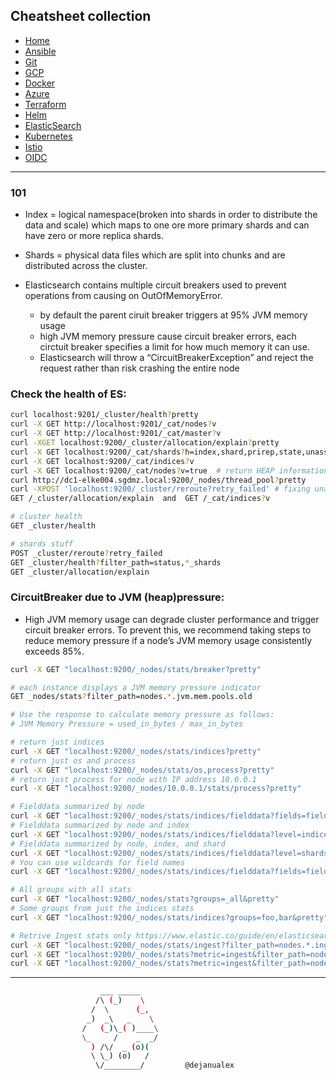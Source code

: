 ## Cheatsheet collection

* [Home](index.md)
* [Ansible](ansible.md)
* [Git](git.md)
* [GCP](gcp.md)
* [Docker](docker.md)
* [Azure](azure.md)
* [Terraform](terraform.md)
* [Helm](helm.md)
* <ins>[ElasticSearch](elastic.md)<ins>
* [Kubernetes](k8s.md)
* [Istio](istio.md)
* [OIDC](openID.md)

---

### 101

* Index = logical namespace(broken into shards in order to distribute the data and scale) which maps to one ore more primary shards and can have zero or more replica shards.

* Shards = physical data files which are split into chunks and are distributed across the cluster.

* Elasticsearch contains multiple circuit breakers used to prevent operations from causing on OutOfMemoryError.

  - by default the parent ciruit breaker triggers at 95% JVM memory usage
  - high JVM memory pressure cause circuit breaker errors, each circtuit breaker specifies a limit for how much memory it can use.
  - Elasticsearch will throw a  “CircuitBreakerException” and reject the request rather than risk crashing the entire node

### Check the health of ES:
```bash
curl localhost:9201/_cluster/health?pretty
curl -X GET http://localhost:9201/_cat/nodes?v
curl -X GET http://localhost:9201/_cat/master?v
curl -XGET localhost:9200/_cluster/allocation/explain?pretty
curl -X GET localhost:9200/_cat/shards?h=index,shard,prirep,state,unassigned.reason
curl -X GET localhost:9200/_cat/indices?v
curl -X GET localhost:9200/_cat/nodes?v=true  # return HEAP information
curl http://dc1-elke004.sgdmz.local:9200/_nodes/thread_pool?pretty
curl -XPOST 'localhost:9200/_cluster/reroute?retry_failed' # fixing unassigned shards
GET /_cluster/allocation/explain  and  GET /_cat/indices?v 

# cluster health
GET _cluster/health

# shards stuff
POST _cluster/reroute?retry_failed
GET _cluster/health?filter_path=status,*_shards
GET _cluster/allocation/explain
```



### CircuitBreaker due to JVM (heap)pressure:

* High JVM memory usage can degrade cluster performance and trigger circuit breaker errors. To prevent this, we recommend taking steps to reduce memory pressure if a node’s JVM memory usage consistently exceeds 85%.

```bash
curl -X GET "localhost:9200/_nodes/stats/breaker?pretty"

# each instance displays a JVM memory pressure indicator
GET _nodes/stats?filter_path=nodes.*.jvm.mem.pools.old

# Use the response to calculate memory pressure as follows:
# JVM Memory Pressure = used_in_bytes / max_in_bytes


```


```bash
# return just indices
curl -X GET "localhost:9200/_nodes/stats/indices?pretty"
# return just os and process
curl -X GET "localhost:9200/_nodes/stats/os,process?pretty"
# return just process for node with IP address 10.0.0.1
curl -X GET "localhost:9200/_nodes/10.0.0.1/stats/process?pretty"

# Fielddata summarized by node
curl -X GET "localhost:9200/_nodes/stats/indices/fielddata?fields=field1,field2&pretty"
# Fielddata summarized by node and index
curl -X GET "localhost:9200/_nodes/stats/indices/fielddata?level=indices&fields=field1,field2&pretty"
# Fielddata summarized by node, index, and shard
curl -X GET "localhost:9200/_nodes/stats/indices/fielddata?level=shards&fields=field1,field2&pretty"
# You can use wildcards for field names
curl -X GET "localhost:9200/_nodes/stats/indices/fielddata?fields=field*&pretty"

# All groups with all stats
curl -X GET "localhost:9200/_nodes/stats?groups=_all&pretty"
# Some groups from just the indices stats
curl -X GET "localhost:9200/_nodes/stats/indices?groups=foo,bar&pretty"

# Retrive Ingest stats only https://www.elastic.co/guide/en/elasticsearch/reference/current/cluster-nodes-stats.html#cluster-nodes-stats-ingest-ex
curl -X GET "localhost:9200/_nodes/stats/ingest?filter_path=nodes.*.ingest&pretty"
curl -X GET "localhost:9200/_nodes/stats?metric=ingest&filter_path=nodes.*.ingest&pretty"
curl -X GET "localhost:9200/_nodes/stats?metric=ingest&filter_path=nodes.*.ingest.pipelines&pretty"
```
---

```bash
                    ___ _____
                   /\ (_)    \
                  /  \      (_,
                 _)  _\   _    \
                /   (_)\_( )____\
                \_     /    _  _/
                  ) /\/  _ (o)(
                  \ \_) (o)   /
                   \/________/         @dejanualex
```